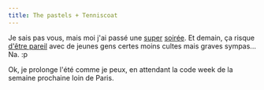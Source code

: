 ```yaml
---
title: The pastels + Tenniscoat
---
```


Je sais pas vous, mais moi j'ai passé une
[super](http://fr.wikipedia.org/wiki/The_Pastels)
[soirée](http://www.pointephemere.org/spip.php?article487). Et demain, ça
risque [d'être pareil](http://www.myspace.com/wheelpopband) avec de jeunes
gens certes moins cultes mais graves sympas... Na. :p

Ok, je prolonge l'été comme je peux, en attendant la code week de la semaine
prochaine loin de Paris.

